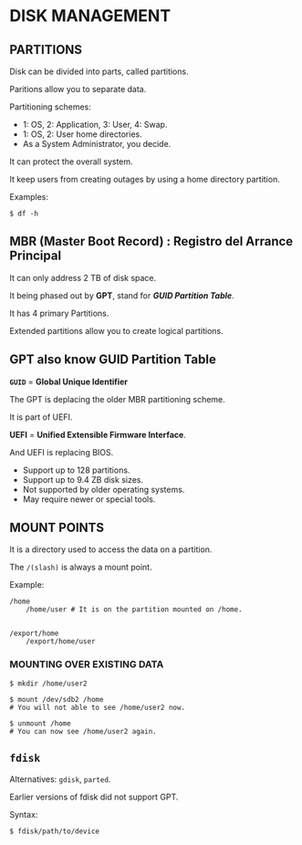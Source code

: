 # DISK MANAGEMENT

## PARTITIONS

Disk can be divided into parts, called partitions. 

Paritions allow you to separate data. 

Partitioning schemes:
* 1: OS, 2: Application, 3: User, 4: Swap.
* 1: OS, 2: User home directories.
* As a System Administrator, you decide. 

It can protect the overall system.

It keep users from creating outages by using a home directory partition.

Examples:
```
$ df -h
```

## MBR (Master Boot Record) : Registro del Arrance Principal

It can only address 2 TB of disk space. 

It being phased out by **GPT**, stand for ***GUID Partition Table***. 

It has 4 primary Partitions. 

Extended partitions allow you to create logical partitions. 

## GPT also know GUID Partition Table

**`GUID`** = **Global Unique Identifier**

The GPT is deplacing the older  MBR partitioning scheme. 

It is part of UEFI. 

**UEFI** = **Unified Extensible Firmware Interface**. 

And UEFI is replacing BIOS. 

* Support up to 128 partitions. 
* Support up to 9.4 ZB disk sizes. 
* Not supported by older operating systems. 
* May require newer or special tools. 


## MOUNT POINTS 

It is a directory used to access the data on a partition. 

The `/(slash)` is always a mount point. 

Example: 
```
/home 
    /home/user # It is on the partition mounted on /home. 


/export/home
    /export/home/user
```

### MOUNTING OVER EXISTING DATA

```
$ mkdir /home/user2

$ mount /dev/sdb2 /home
# You will not able to see /home/user2 now. 

$ unmount /home
# You can now see /home/user2 again. 
```


## `fdisk`

Alternatives: `gdisk`, `parted`.

Earlier versions of fdisk did not support GPT. 

Syntax:
```
$ fdisk/path/to/device
```